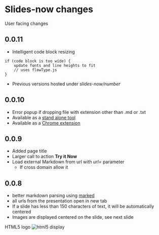 # Slides-now changes

User facing changes

## 0.0.11

* Intelligent code block resizing

```
if (code block is too wide) {
    update fonts and line heights to fit
    // uses flowType.js
}
```
* Previous versions hosted under *slides-now/number*


## 0.0.10

* Error popup if dropping file with extension other than .md or .txt
* Available as a [stand alone tool](http://npmjs.org/slides-now-node)
* Available as a [Chrome extension](https://chrome.google.com/webstore/detail/slides-now/hcohekeghgkdeimnjfmpdlgccfamggac)

## 0.0.9

* Added page title
* Larger call to action **Try it Now**
* Load external Markdown from url with *url=* parameter
	* If cross domain allow it

## 0.0.8

* better markdown parsing using [marked](https://github.com/chjj/marked)
* all urls from the presentation open in new tab
* If a slide has less than 150 characters of text, it will be
automatically centered
* Images are displayed centered on the slide, see next slide



HTML5 logo ![html5 display](http://www.w3.org/html/logo/img/html5-display.png "html5 display")